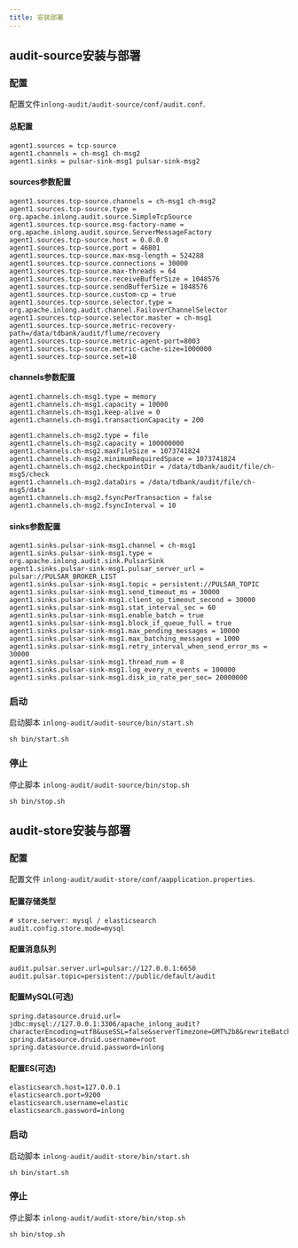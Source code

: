 ```yaml
---
title: 安装部署
---
```


## audit-source安装与部署
### 配置
配置文件`inlong-audit/audit-source/conf/audit.conf`. 

#### 总配置
```Shell
agent1.sources = tcp-source
agent1.channels = ch-msg1 ch-msg2
agent1.sinks = pulsar-sink-msg1 pulsar-sink-msg2
```

#### sources参数配置
```Shell
agent1.sources.tcp-source.channels = ch-msg1 ch-msg2
agent1.sources.tcp-source.type = org.apache.inlong.audit.source.SimpleTcpSource
agent1.sources.tcp-source.msg-factory-name = org.apache.inlong.audit.source.ServerMessageFactory
agent1.sources.tcp-source.host = 0.0.0.0
agent1.sources.tcp-source.port = 46801
agent1.sources.tcp-source.max-msg-length = 524288
agent1.sources.tcp-source.connections = 30000
agent1.sources.tcp-source.max-threads = 64
agent1.sources.tcp-source.receiveBufferSize = 1048576
agent1.sources.tcp-source.sendBufferSize = 1048576
agent1.sources.tcp-source.custom-cp = true
agent1.sources.tcp-source.selector.type = org.apache.inlong.audit.channel.FailoverChannelSelector
agent1.sources.tcp-source.selector.master = ch-msg1
agent1.sources.tcp-source.metric-recovery-path=/data/tdbank/audit/flume/recovery
agent1.sources.tcp-source.metric-agent-port=8003
agent1.sources.tcp-source.metric-cache-size=1000000
agent1.sources.tcp-source.set=10
```

#### channels参数配置
```Shell
agent1.channels.ch-msg1.type = memory
agent1.channels.ch-msg1.capacity = 10000
agent1.channels.ch-msg1.keep-alive = 0
agent1.channels.ch-msg1.transactionCapacity = 200

agent1.channels.ch-msg2.type = file
agent1.channels.ch-msg2.capacity = 100000000
agent1.channels.ch-msg2.maxFileSize = 1073741824
agent1.channels.ch-msg2.minimumRequiredSpace = 1073741824
agent1.channels.ch-msg2.checkpointDir = /data/tdbank/audit/file/ch-msg5/check
agent1.channels.ch-msg2.dataDirs = /data/tdbank/audit/file/ch-msg5/data
agent1.channels.ch-msg2.fsyncPerTransaction = false
agent1.channels.ch-msg2.fsyncInterval = 10
```

#### sinks参数配置
```Shell
agent1.sinks.pulsar-sink-msg1.channel = ch-msg1
agent1.sinks.pulsar-sink-msg1.type = org.apache.inlong.audit.sink.PulsarSink
agent1.sinks.pulsar-sink-msg1.pulsar_server_url = pulsar://PULSAR_BROKER_LIST
agent1.sinks.pulsar-sink-msg1.topic = persistent://PULSAR_TOPIC
agent1.sinks.pulsar-sink-msg1.send_timeout_ms = 30000
agent1.sinks.pulsar-sink-msg1.client_op_timeout_second = 30000
agent1.sinks.pulsar-sink-msg1.stat_interval_sec = 60
agent1.sinks.pulsar-sink-msg1.enable_batch = true
agent1.sinks.pulsar-sink-msg1.block_if_queue_full = true
agent1.sinks.pulsar-sink-msg1.max_pending_messages = 10000
agent1.sinks.pulsar-sink-msg1.max_batching_messages = 1000
agent1.sinks.pulsar-sink-msg1.retry_interval_when_send_error_ms = 30000
agent1.sinks.pulsar-sink-msg1.thread_num = 8
agent1.sinks.pulsar-sink-msg1.log_every_n_events = 100000
agent1.sinks.pulsar-sink-msg1.disk_io_rate_per_sec= 20000000
```

### 启动
启动脚本 `inlong-audit/audit-source/bin/start.sh`
```Shell
sh bin/start.sh
```

### 停止
停止脚本 `inlong-audit/audit-source/bin/stop.sh`
```Shell
sh bin/stop.sh
```


## audit-store安装与部署
### 配置
配置文件 `inlong-audit/audit-store/conf/aapplication.properties`. 

#### 配置存储类型
```Shell
# store.server: mysql / elasticsearch 
audit.config.store.mode=mysql
```

#### 配置消息队列
```Shell
audit.pulsar.server.url=pulsar://127.0.0.1:6650
audit.pulsar.topic=persistent://public/default/audit
```

#### 配置MySQL(可选)
```Shell
spring.datasource.druid.url= jdbc:mysql://127.0.0.1:3306/apache_inlong_audit?characterEncoding=utf8&useSSL=false&serverTimezone=GMT%2b8&rewriteBatchedStatements=true&allowMultiQueries=true&zeroDateTimeBehavior=CONVERT_TO_NULL
spring.datasource.druid.username=root
spring.datasource.druid.password=inlong
```

#### 配置ES(可选)
```Shell
elasticsearch.host=127.0.0.1
elasticsearch.port=9200
elasticsearch.username=elastic
elasticsearch.password=inlong
```

### 启动
启动脚本 `inlong-audit/audit-store/bin/start.sh`
```Shell
sh bin/start.sh
```

### 停止
停止脚本 `inlong-audit/audit-store/bin/stop.sh`
```Shell
sh bin/stop.sh
```